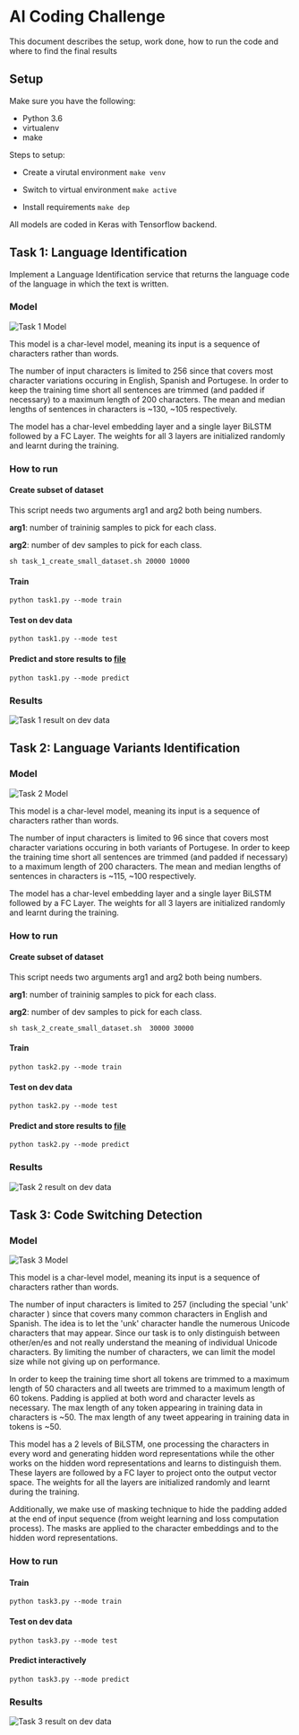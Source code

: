 # AI Coding Challenge

This document describes the setup, work done, how to run the code and where to find the final results

## Setup

Make sure you have the following:

+ Python 3.6
+ virtualenv
+ make

Steps to setup:

+ Create a virutal environment `make venv`

+ Switch to virtual environment `make active`

+ Install requirements `make dep`

All models are coded in Keras with Tensorflow backend.

## Task 1: Language Identification

Implement a Language Identification service that returns the language code of the language in which the text is written.

### Model

![Task 1 Model](model_images/task1.png)

This model is a char-level model, meaning its input is a sequence of characters rather than words.


The number of input characters is limited to 256 since that covers most character variations occuring in English, Spanish and Portugese.
In order to keep the training time short all sentences are trimmed (and padded if necessary) to a maximum length of 200 characters.
The mean and median lengths of sentences in characters is ~130, ~105 respectively.

The model has a char-level embedding layer and a single layer BiLSTM followed by a FC Layer. The weights for all 3 layers are initialized randomly and learnt during the training.

### How to run

#### Create subset of dataset

This script needs two arguments arg1 and arg2 both being numbers.

**arg1**: number of traininig samples to pick for each class.

**arg2**: number of dev samples to pick for each class.

`sh task_1_create_small_dataset.sh 20000 10000`

#### Train

`python task1.py --mode train`

#### Test on dev data

`python task1.py --mode test`

#### Predict and store results to [file](langid/langid.test_labels)

`python task1.py --mode predict`

### Results

![Task 1 result on dev data](results/task1.png)

## Task 2: Language Variants Identification

### Model

![Task 2 Model](model_images/task2.png)

This model is a char-level model, meaning its input is a sequence of characters rather than words.

The number of input characters is limited to 96 since that covers most character variations occuring in both variants of Portugese. 
In order to keep the training time short all sentences are trimmed (and padded if necessary) to a maximum length of 200 characters.
The mean and median lengths of sentences in characters is ~115, ~100 respectively.

The model has a char-level embedding layer and a single layer BiLSTM followed by a FC Layer. The weights for all 3 layers are initialized randomly and learnt during the training.

### How to run

#### Create subset of dataset

This script needs two arguments arg1 and arg2 both being numbers.

**arg1**: number of traininig samples to pick for each class.

**arg2**: number of dev samples to pick for each class.

`sh task_2_create_small_dataset.sh  30000 30000`

#### Train

`python task2.py --mode train`

#### Test on dev data

`python task2.py --mode test`

#### Predict and store results to [file](langid/langid-variants.test_labels)

`python task2.py --mode predict`

### Results

![Task 2 result on dev data](results/task2.png)

## Task 3: Code Switching Detection

### Model

![Task 3 Model](model_images/task3.png)

This model is a char-level model, meaning its input is a sequence of characters rather than words.

The number of input characters is limited to 257 (including the special 'unk' character ) since that covers many common characters in English and Spanish. The idea is to let the 'unk' character handle the numerous Unicode characters that may appear. Since our task is to only distinguish between other/en/es and not really understand the meaning of individual Unicode characters. By limiting the number of characters, we can limit the model size while not giving up on performance.

In order to keep the training time short all tokens are trimmed to a maximum length of 50 characters and all tweets are trimmed to a maximum length of 60 tokens. Padding is applied at both word and character levels as necessary.
The max length of any token appearing in training data in characters is ~50.
The max length of any tweet appearing in training data in tokens is ~50.

This model has a 2 levels of BiLSTM, one processing the characters in every word and generating hidden word representations while the other works on the hidden word representations and learns to distinguish them. These layers are followed by a FC layer to project onto the output vector space. The weights for all the layers are initialized randomly and learnt during the training.

Additionally, we make use of masking technique to hide the padding added at the end of input sequence (from weight learning and loss computation process). The masks are applied to the character embeddings and to the hidden word representations.

### How to run

#### Train

`python task3.py --mode train`

#### Test on dev data

`python task3.py --mode test`

#### Predict interactively

`python task3.py --mode predict`

### Results

![Task 3 result on dev data](results/task3.png)
